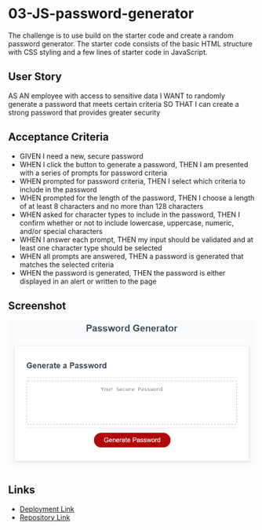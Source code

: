 # 03-JS-password-generator

The challenge is to use build on the starter code and create a random password generator. The starter code consists of the basic HTML structure with CSS styling and a few lines of starter code in JavaScript.

## User Story
AS AN employee with access to sensitive data
I WANT to randomly generate a password that meets certain criteria
SO THAT I can create a strong password that provides greater security

## Acceptance Criteria
- GIVEN I need a new, secure password
- WHEN I click the button to generate a password, THEN I am presented with a series of prompts for password criteria
- WHEN prompted for password criteria, THEN I select which criteria to include in the password
- WHEN prompted for the length of the password, THEN I choose a length of at least 8 characters and no more than 128 characters
- WHEN asked for character types to include in the password, THEN I confirm whether or not to include lowercase, uppercase, numeric, and/or special characters
- WHEN I answer each prompt, THEN my input should be validated and at least one character type should be selected
- WHEN all prompts are answered, THEN a password is generated that matches the selected criteria
- WHEN the password is generated, THEN the password is either displayed in an alert or written to the page

## Screenshot
![Screenshot of password generator](/assets/03-javascript-homework-demo.png)

## Links
- [Deployment Link](https://henniepenny.github.io/03-JS-password-generator/)
- [Repository Link](https://github.com/HenniePenny/03-JS-password-generator)